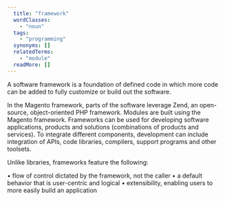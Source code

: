 ```yaml
---
  title: "framework"
  wordClasses: 
    - "noun"
  tags: 
    - "programming"
  synonyms: []
  relatedTerms: 
    - "module"
  readMore: []
---
```

A software framework is a foundation of defined code in which more code can be added to fully customize or build out the software. 

In the Magento framework, parts of the software leverage Zend, an open-source, object-oriented PHP framework. Modules are built using the Magento framework.
Frameworks can be used for developing software applications, products and solutions (combinations of products and services). To integrate different components, development can include integration of APIs, code libraries, compilers, support programs and other toolsets.

Unlike libraries, frameworks feature the following:

• flow of control dictated by the framework, not the caller
• a default behavior that is user-centric and logical
• extensibility, enabling users to more easily build an application